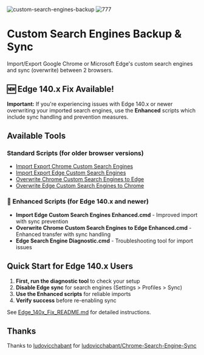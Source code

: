 
![custom-search-engines-backup](https://socialify.git.ci/erbanku/custom-search-engines-backup/image?description=1&forks=1&language=1&name=1&owner=1&pattern=Floating%20Cogs&pulls=1&stargazers=1&theme=Dark)
![777](https://user-images.githubusercontent.com/79493862/138395266-146e3658-3b0c-4528-b394-87a742518267.png)

# Custom Search Engines Backup & Sync

Import/Export Google Chrome or Microsoft Edge's custom search engines and sync (overwrite) between 2 browsers.

## 🆕 Edge 140.x Fix Available!
**Important:** If you're experiencing issues with Edge 140.x or newer overwriting your imported search engines, use the **Enhanced** scripts which include sync handling and prevention measures.

## Available Tools

### Standard Scripts (for older browser versions)
- [Import Export Chrome Custom Search Engines](https://github.com/erbanku/custom-search-engines-backup/tree/main/Import%20Export%20Chrome%20Custom%20Search%20Engines)
- [Import Export Edge Custom Search Engines](https://github.com/erbanku/custom-search-engines-backup/tree/main/Import%20Export%20Edge%20Custom%20Search%20Engines)
- [Overwrite Chrome Custom Search Engines to Edge](https://github.com/erbanku/custom-search-engines-backup/tree/main/Overwrite%20Chrome%20Custom%20Search%20Engines%20to%20Edge)
- [Overwrite Edge Custom Search Engines to Chrome](https://github.com/erbanku/custom-search-engines-backup/tree/main/Overwrite%20Edge%20Custom%20Search%20Engines%20to%20Chrome)

### 🚀 Enhanced Scripts (for Edge 140.x and newer)
- **Import Edge Custom Search Engines Enhanced.cmd** - Improved import with sync prevention
- **Overwrite Chrome Custom Search Engines to Edge Enhanced.cmd** - Enhanced transfer with sync handling
- **Edge Search Engine Diagnostic.cmd** - Troubleshooting tool for import issues

## Quick Start for Edge 140.x Users

1. **First, run the diagnostic tool** to check your setup
2. **Disable Edge sync** for search engines (Settings > Profiles > Sync)
3. **Use the Enhanced scripts** for reliable imports
4. **Verify success** before re-enabling sync

See [Edge_140x_Fix_README.md](Edge_140x_Fix_README.md) for detailed instructions.

## Thanks

Thanks to [ludovicchabant](https://github.com/ludovicchabant) for [ludovicchabant/Chrome-Search-Engine-Sync](https://github.com/ludovicchabant/Chrome-Search-Engine-Sync)
